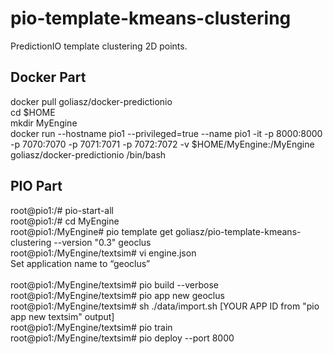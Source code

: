 # pio-template-kmeans-clustering

PredictionIO template clustering 2D points. 

## Docker Part

docker pull goliasz/docker-predictionio<br>
cd $HOME<br>
mkdir MyEngine<br>
docker run --hostname pio1 --privileged=true --name pio1 -it -p 8000:8000 -p 7070:7070 -p 7071:7071 -p 7072:7072 -v $HOME/MyEngine:/MyEngine goliasz/docker-predictionio /bin/bash<br>

## PIO Part

root@pio1:/# pio-start-all<br>
root@pio1:/# cd MyEngine<br>
root@pio1:/MyEngine# pio template get goliasz/pio-template-kmeans-clustering --version "0.3" geoclus<br>
root@pio1:/MyEngine/textsim# vi engine.json<br>
Set application name to “geoclus”<br>
<br>
root@pio1:/MyEngine/textsim# pio build --verbose<br>
root@pio1:/MyEngine/textsim# pio app new geoclus<br>
root@pio1:/MyEngine/textsim# sh ./data/import.sh [YOUR APP ID from "pio app new textsim" output]<br>
root@pio1:/MyEngine/textsim# pio train<br>
root@pio1:/MyEngine/textsim# pio deploy --port 8000<br>
